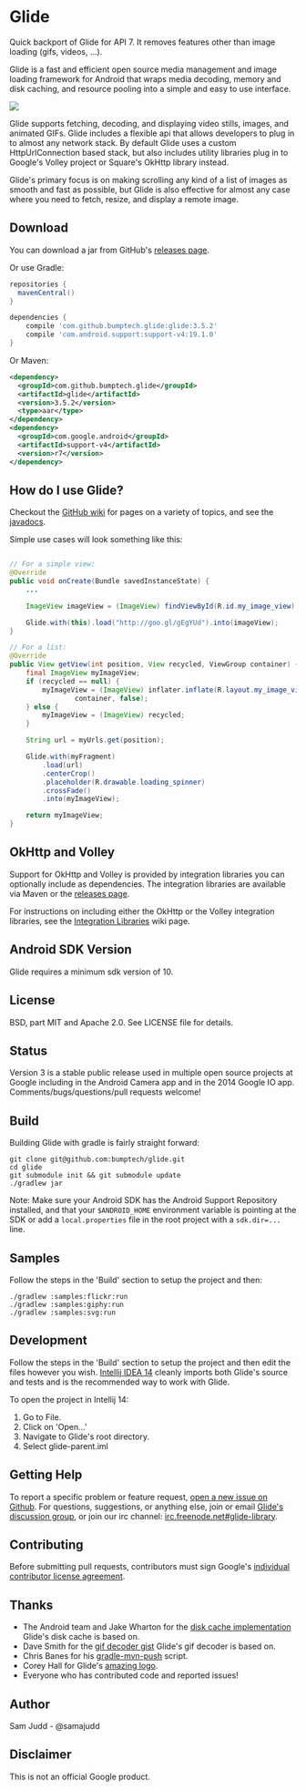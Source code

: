 Glide
=====

Quick backport of Glide for API 7. It removes features other than image loading (gifs, videos, ...).




Glide is a fast and efficient open source media management and image loading framework for Android that wraps media
decoding, memory and disk caching, and resource pooling into a simple and easy to use interface.

![](static/glide_logo.png)

Glide supports fetching, decoding, and displaying video stills, images, and animated GIFs. Glide includes a flexible api
that allows developers to plug in to almost any network stack. By default Glide uses a custom HttpUrlConnection based
stack, but also includes utility libraries plug in to Google's Volley project or Square's OkHttp library instead.

Glide's primary focus is on making scrolling any kind of a list of images as smooth and fast as possible, but Glide is
also effective for almost any case where you need to fetch, resize, and display a remote image.

Download
--------
You can download a jar from GitHub's [releases page][1].

Or use Gradle:

```groovy
repositories {
  mavenCentral()
}

dependencies {
    compile 'com.github.bumptech.glide:glide:3.5.2'
    compile 'com.android.support:support-v4:19.1.0'
}
```

Or Maven:

```xml
<dependency>
  <groupId>com.github.bumptech.glide</groupId>
  <artifactId>glide</artifactId>
  <version>3.5.2</version>
  <type>aar</type>
</dependency>
<dependency>
  <groupId>com.google.android</groupId>
  <artifactId>support-v4</artifactId>
  <version>r7</version>
</dependency>
```

How do I use Glide?
-------------------
Checkout the [GitHub wiki][2] for pages on a variety of topics, and see the [javadocs][3].

Simple use cases will look something like this:

```Java

// For a simple view:
@Override
public void onCreate(Bundle savedInstanceState) {
    ...

    ImageView imageView = (ImageView) findViewById(R.id.my_image_view);

    Glide.with(this).load("http://goo.gl/gEgYUd").into(imageView);
}

// For a list:
@Override
public View getView(int position, View recycled, ViewGroup container) {
    final ImageView myImageView;
    if (recycled == null) {
        myImageView = (ImageView) inflater.inflate(R.layout.my_image_view,
                container, false);
    } else {
        myImageView = (ImageView) recycled;
    }

    String url = myUrls.get(position);

    Glide.with(myFragment)
        .load(url)
        .centerCrop()
        .placeholder(R.drawable.loading_spinner)
        .crossFade()
        .into(myImageView);

    return myImageView;
}

```

OkHttp and Volley
-----------------
Support for OkHttp and Volley is provided by integration libraries you can optionally include as dependencies. The
integration libraries are available via Maven or the [releases page][1].

For instructions on including either the OkHttp or the Volley integration libraries, see the
[Integration Libraries][12] wiki page.

Android SDK Version
-------------------
Glide requires a minimum sdk version of 10.

License
-------
BSD, part MIT and Apache 2.0. See LICENSE file for details.

Status
------
Version 3 is a stable public release used in multiple open source projects at Google including in the Android Camera
app and in the 2014 Google IO app. Comments/bugs/questions/pull requests welcome!

Build
------
Building Glide with gradle is fairly straight forward:

```
git clone git@github.com:bumptech/glide.git
cd glide
git submodule init && git submodule update
./gradlew jar
```

Note: Make sure your Android SDK has the Android Support Repository installed, and that your `$ANDROID_HOME` environment
variable is pointing at the SDK or add a `local.properties` file in the root project with a `sdk.dir=...` line.

Samples
-------
Follow the steps in the 'Build' section to setup the project and then:

```
./gradlew :samples:flickr:run
./gradlew :samples:giphy:run
./gradlew :samples:svg:run
```

Development
-----------
Follow the steps in the 'Build' section to setup the project and then edit the files however you wish.
[Intellij IDEA 14][4] cleanly imports both Glide's source and tests and is the recommended way to work with Glide.

To open the project in Intellij 14:

1. Go to File.
2. Click on 'Open...'
3. Navigate to Glide's root directory.
4. Select glide-parent.iml

Getting Help
------------
To report a specific problem or feature request, [open a new issue on Github][5]. For questions, suggestions, or
anything else, join or email [Glide's discussion group][6], or join our irc channel: [irc.freenode.net#glide-library][13].

Contributing
------------
Before submitting pull requests, contributors must sign Google's [individual contributor license agreement][7].

Thanks
------
* The Android team and Jake Wharton for the [disk cache implementation][8] Glide's disk cache is based on.
* Dave Smith for the [gif decoder gist][9] Glide's gif decoder is based on.
* Chris Banes for his [gradle-mvn-push][10] script.
* Corey Hall for Glide's [amazing logo][11].
* Everyone who has contributed code and reported issues!

Author
------
Sam Judd - @samajudd

Disclaimer
---------
This is not an official Google product.

[1]: https://github.com/bumptech/glide/releases
[2]: https://github.com/bumptech/glide/wiki
[3]: http://bumptech.github.io/glide/javadocs/latest/index.html
[4]: https://www.jetbrains.com/idea/download/
[5]: https://github.com/bumptech/glide/issues/new?body=**Glide%20Version/Integration%20library%20(if%20any)**:%0A**Device/Android%20Version**:%0A**Issue%20details/Repro%20steps**:%0A%0A**Glide%20load%20line**:%0A```%0AGlide.with(context)...%3B%0A```%0A%0A**Stack%20trace**:%0A```%0Apaste%20stack%20trace%20here%0A```
[6]: https://groups.google.com/forum/#!forum/glidelibrary
[7]: https://developers.google.com/open-source/cla/individual
[8]: https://github.com/JakeWharton/DiskLruCache
[9]: https://gist.github.com/devunwired/4479231
[10]: https://github.com/chrisbanes/gradle-mvn-push
[11]: static/glide_logo.png
[12]: https://github.com/bumptech/glide/wiki/Integration-Libraries
[13]: http://webchat.freenode.net/?channels=glide-library

